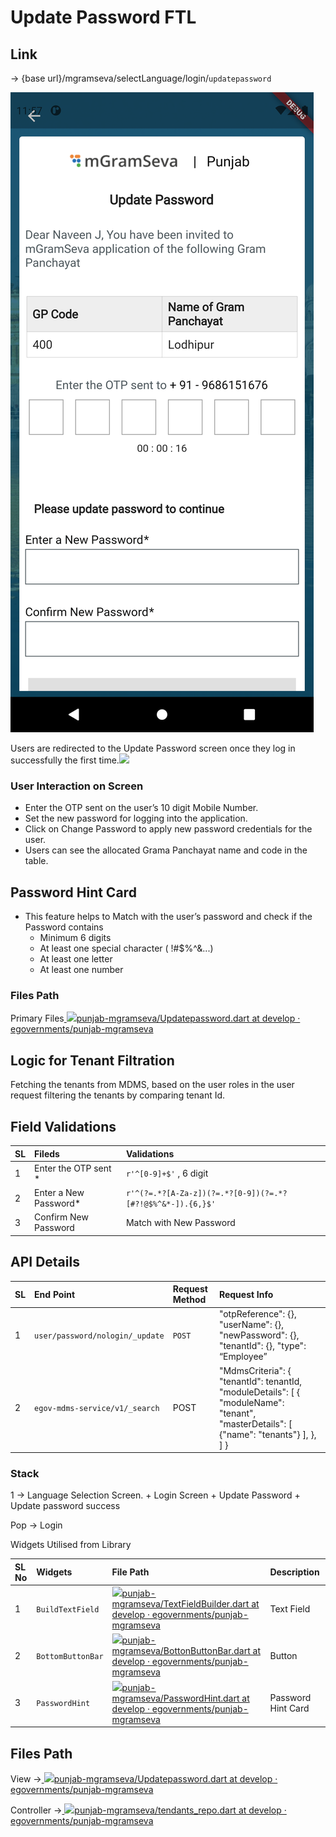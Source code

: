 # Update Password FTL

## **Link**

→ {base url}/mgramseva/selectLanguage/login/`updatepassword`

![](../../../../.gitbook/assets/image%20%2862%29.png)

Users are redirected to the Update Password screen once they log in successfully the first time.![](blob:https://digit-discuss.atlassian.net/4ebc458f-348a-475e-afe8-88bf15283ee1#media-blob-url=true&id=a46b0d6c-3c49-44dc-9cfc-aaa7b8106cc3&collection=contentId-1922662535&contextId=1922662535&mimeType=image%2Fpng&name=Screenshot_1632119237.png&size=406069&width=1440&height=3040&alt=)

### **User Interaction on Screen**

* Enter the OTP sent on the user’s 10 digit Mobile Number.
* Set the new password for logging into the application.
* Click on Change Password to apply new password credentials for the user.
* Users can see the allocated Grama Panchayat name and code in the table.

## **Password Hint Card**

* This feature helps to Match with the user’s password and check if the Password contains
  * Minimum 6 digits
  * At least one special character \( !\#$%^&...\)
  * At least one letter
  * At least one number

### **Files Path**

Primary Files[ ![](https://github.com/fluidicon.png)punjab-mgramseva/Updatepassword.dart at develop · egovernments/punjab-mgramseva](https://github.com/egovernments/punjab-mgramseva/blob/develop/frontend/mgramseva/lib/screeens/ResetPassword/Updatepassword.dart)

## **Logic for Tenant Filtration**

Fetching the tenants from MDMS, based on the user roles in the user request filtering the tenants by comparing tenant Id.

## **Field Validations**

| **SL** | **Fileds** | **Validations** |
| :--- | :--- | :--- |
| 1 | Enter the OTP sent \* | `r'^[0-9]+$'` , 6 digit |
| 2 | Enter a New Password\* | `r'^(?=.*?[A-Za-z])(?=.*?[0-9])(?=.*?[#?!@$%^&*-]).{6,}$'` |
| 3 | Confirm New Password | Match with New Password |

## **API Details**

| **SL** | **End Point** | **Request Method** | **Request Info** |
| :--- | :--- | :--- | :--- |
| 1 | `user/password/nologin/_update` | `POST` | "otpReference": {}, "userName": {}, "newPassword": {}, "tenantId": {}, "type": “Employee” |
| 2 | `egov-mdms-service/v1/_search` | POST | "MdmsCriteria": { "tenantId": tenantId, "moduleDetails": \[ { "moduleName": "tenant", "masterDetails": \[ {"name": "tenants"} \], }, \] } |

### **Stack**

1 → Language Selection Screen. + Login Screen + Update Password + Update password success

Pop → Login

Widgets Utilised from Library

| **SL No** | **Widgets** | **File Path** | **Description** |
| :--- | :--- | :--- | :--- |
| 1 | `BuildTextField` | [![](https://github.com/fluidicon.png)punjab-mgramseva/TextFieldBuilder.dart at develop · egovernments/punjab-mgramseva](https://github.com/egovernments/punjab-mgramseva/blob/develop/frontend/mgramseva/lib/widgets/TextFieldBuilder.dart) | Text Field |
| 2 | `BottomButtonBar` | [![](https://github.com/fluidicon.png)punjab-mgramseva/BottonButtonBar.dart at develop · egovernments/punjab-mgramseva](https://github.com/egovernments/punjab-mgramseva/blob/develop/frontend/mgramseva/lib/widgets/BottonButtonBar.dart) | Button |
| 3 | `PasswordHint` | [![](https://github.com/fluidicon.png)punjab-mgramseva/PasswordHint.dart at develop · egovernments/punjab-mgramseva](https://github.com/egovernments/punjab-mgramseva/blob/develop/frontend/mgramseva/lib/widgets/PasswordHint.dart) | Password Hint Card |

## **Files Path**

View →[ ![](https://github.com/fluidicon.png)punjab-mgramseva/Updatepassword.dart at develop · egovernments/punjab-mgramseva](https://github.com/egovernments/punjab-mgramseva/blob/develop/frontend/mgramseva/lib/screeens/ResetPassword/Updatepassword.dart)

Controller →[ ![](https://github.com/fluidicon.png)punjab-mgramseva/tendants\_repo.dart at develop · egovernments/punjab-mgramseva](https://github.com/egovernments/punjab-mgramseva/blob/develop/frontend/mgramseva/lib/repository/tendants_repo.dart)

